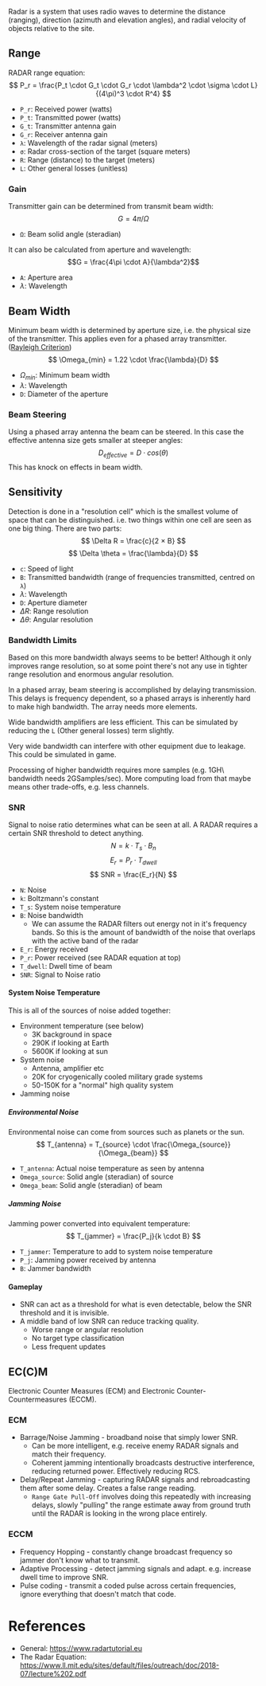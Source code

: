 Radar is a system that uses radio waves to determine the distance (ranging), direction (azimuth and elevation angles), and radial velocity of objects relative to the site.

## Range
RADAR range equation:
$$
P_r = \frac{P_t \cdot G_t \cdot G_r \cdot \lambda^2 \cdot \sigma \cdot L}{(4\pi)^3 \cdot R^4}
$$
- `P_r`: Received power (watts)
- `P_t`: Transmitted power (watts)
- `G_t`: Transmitter antenna gain
- `G_r`: Receiver antenna gain
- `λ`: Wavelength of the radar signal (meters)
- `σ`: Radar cross-section of the target (square meters)
- `R`: Range (distance) to the target (meters)
- `L`: Other general losses (unitless)

### Gain
Transmitter gain can be determined from transmit beam width:
$$
G = 4\pi / \Omega
$$
- `Ω`: Beam solid angle (steradian)

It can also be calculated from aperture and wavelength:
$$G = \frac{4\pi \cdot A}{\lambda^2}$$
- `A`: Aperture area
- $\lambda$: Wavelength

## Beam Width
Minimum beam width is determined by aperture size, i.e. the physical size of the transmitter. This applies even for a phased array transmitter. ([Rayleigh Criterion](https://en.wikipedia.org/wiki/Angular_resolution#The_Rayleigh_criterion))
$$
\Omega_{min} = 1.22 \cdot \frac{\lambda}{D}
$$
- $\Omega_{min}$: Minimum beam width
- $\lambda$: Wavelength
- `D`: Diameter of the aperture

### Beam Steering
Using a phased array antenna the beam can be steered. In this case the effective antenna size gets smaller at steeper angles:
$$D_{effective} = D \cdot cos(\theta)$$
This has knock on effects in beam width.


## Sensitivity
Detection is done in a "resolution cell" which is the smallest volume of space that can be distinguished. i.e. two things within one cell are seen as one big thing. There are two parts:
$$
\Delta R = \frac{c}{2 × B}
$$
$$
\Delta \theta = \frac{\lambda}{D}
$$

- `c`: Speed of light
- `B`: Transmitted bandwidth (range of frequencies transmitted, centred on `λ`)
- $\lambda$: Wavelength
- `D`: Aperture diameter
- $\Delta R$: Range resolution
- $\Delta \theta$: Angular resolution

### Bandwidth Limits
Based on this more bandwidth always seems to be better! Although it only improves range resolution, so at some point there's not any use in tighter range resolution and enormous angular resolution.

In a phased array, beam steering is accomplished by delaying transmission. This delays is frequency dependent, so a phased arrays is inherently hard to make high bandwidth. The array needs more elements.

Wide bandwidth amplifiers are less efficient. This can be simulated by reducing the `L` (Other general losses) term slightly.

Very wide bandwidth can interfere with other equipment due to leakage. This could be simulated in game.

Processing of higher bandwidth requires more samples (e.g. 1GH\ bandwidth needs 2GSamples/sec). More computing load from that maybe means other trade-offs, e.g. less channels.

### SNR
Signal to noise ratio determines what can be seen at all. A RADAR requires a certain SNR threshold to detect anything.
$$
N=k \cdot T_s \cdot B_n
$$
$$
E_r = P_r \cdot T_{dwell}
$$
$$
SNR = \frac{E_r}{N}
$$
- `N`: Noise
- `k`: Boltzmann's constant
- `T_s`: System noise temperature
- `B`: Noise bandwidth
	- We can assume the RADAR filters out energy not in it's frequency bands. So this is the amount of bandwidth of the noise that overlaps with the active band of the radar
- `E_r`: Energy received
- `P_r`: Power received (see RADAR equation at top)
- `T_dwell`: Dwell time of beam
- `SNR`: Signal to Noise ratio

#### System Noise Temperature
This is all of the sources of noise added together:
- Environment temperature (see below)
	- 3K background in space
	- 290K if looking at Earth
	- 5600K if looking at sun
- System noise
	- Antenna, amplifier etc
	- 20K for cryogenically cooled military grade systems
	- 50-150K for a "normal" high quality system
- Jamming noise
##### Environmental Noise
Environmental noise can come from sources such as planets or the sun.
$$
T_{antenna} = T_{source} \cdot \frac{\Omega_{source}}{\Omega_{beam}}
$$
- `T_antenna`: Actual noise temperature as seen by antenna
- `Omega_source`: Solid angle (steradian) of source
- `Omega_beam`: Solid angle (steradian) of beam

##### Jamming Noise
Jamming power converted into equivalent temperature:
$$
T_{jammer} = \frac{P_j}{k \cdot B}
$$
- `T_jammer`: Temperature to add to system noise temperature
- `P_j`: Jamming power received by antenna
- `B`: Jammer bandwidth
#### Gameplay
- SNR can act as a threshold for what is even detectable, below the SNR threshold and it is invisible.
- A middle band of low SNR can reduce tracking quality.
	- Worse range or angular resolution
	- No target type classification
	- Less frequent updates
## EC(C)M
Electronic Counter Measures (ECM) and Electronic Counter-Countermeasures (ECCM).
### ECM
- Barrage/Noise Jamming - broadband noise that simply lower SNR.
	- Can be more intelligent, e.g. receive enemy RADAR signals and match their frequency.
	- Coherent jamming intentionally broadcasts destructive interference, reducing returned power. Effectively reducing RCS.
- Delay/Repeat Jamming - capturing RADAR signals and rebroadcasting them after some delay. Creates a false range reading.
	- `Range Gate Pull-Off` involves doing this repeatedly with increasing delays, slowly "pulling" the range estimate away from ground truth until the RADAR is looking in the wrong place entirely.
### ECCM
- Frequency Hopping - constantly change broadcast frequency so jammer don't know what to transmit.
- Adaptive Processing - detect jamming signals and adapt. e.g. increase dwell time to improve SNR.
- Pulse coding - transmit a coded pulse across certain frequencies, ignore everything that doesn't match that code.

# References
- General: https://www.radartutorial.eu
- The Radar Equation: https://www.ll.mit.edu/sites/default/files/outreach/doc/2018-07/lecture%202.pdf